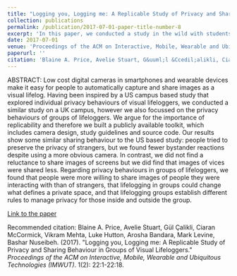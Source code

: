 ```yaml
---
title: "Logging you, Logging me: A Replicable Study of Privacy and Sharing Behaviour in Groups of Visual Lifeloggers"
collection: publications
permalink: /publication/2017-07-01-paper-title-number-8
excerpt: 'In this paper, we conducted a study in the wild with students on a UK campus to investigate the individual and group based privacy beaviours of visual lifeloggers.'
date: 2017-07-01
venue: 'Proceedings of the ACM on Interactive, Mobile, Wearable and Ubiquitous Technologies (IMWUT)'
paperurl: ''
citation: 'Blaine A. Price, Avelie Stuart, G&uuml;l &Ccedil;alikli, Ciaran McCormick, Vikram Mehta, Luke Hutton, Arosha Bandara, Mark Levine, Bashar Nuseibeh. (2017). &quot;Logging you, Logging me: A Replicable Study of Privacy and Sharing Behaviour in Groups of Visual Lifeloggers.&quot; <i>Proceedings of the ACM on Interactive, Mobile, Wearable and Ubiquitous Technologies (IMWUT)</i>. 1(2): 22:1-22:18.'
---
```


ABSTRACT:
Low cost digital cameras in smartphones and wearable devices make it easy for people to automatically capture and share images as a visual lifelog. Having been inspired by a US campus based study that explored individual privacy behaviours of visual lifeloggers, we conducted a similar study on a UK campus, however we also focussed on the privacy behaviours of groups of lifeloggers. We argue for the importance of replicability and therefore we built a publicly available toolkit, which includes camera design, study guidelines and source code. Our results show some similar sharing behaviour to the US based study: people tried to preserve the privacy of strangers, but we found fewer bystander reactions despite using a more obvious camera. In contrast, we did not find a reluctance to share images of screens but we did find that images of vices were shared less. Regarding privacy behaviours in groups of lifeloggers, we found that people were more willing to share images of people they were interacting with than of strangers, that lifelogging in groups could change what defines a private space, and that lifelogging groups establish different rules to manage privacy for those inside and outside the group.

[Link to the paper](http://oro.open.ac.uk/49401/7/a22-price.pdf)

Recommended citation: Blaine A. Price, Avelie Stuart, G&uuml;l &Ccedil;alikli, Ciaran McCormick, Vikram Mehta, Luke Hutton, Arosha Bandara, Mark Levine, Bashar Nuseibeh. (2017). &quot;Logging you, Logging me: A Replicable Study of Privacy and Sharing Behaviour in Groups of Visual Lifeloggers.&quot; <i>Proceedings of the ACM on Interactive, Mobile, Wearable and Ubiquitous Technologies (IMWUT)</i>. 1(2): 22:1-22:18.
